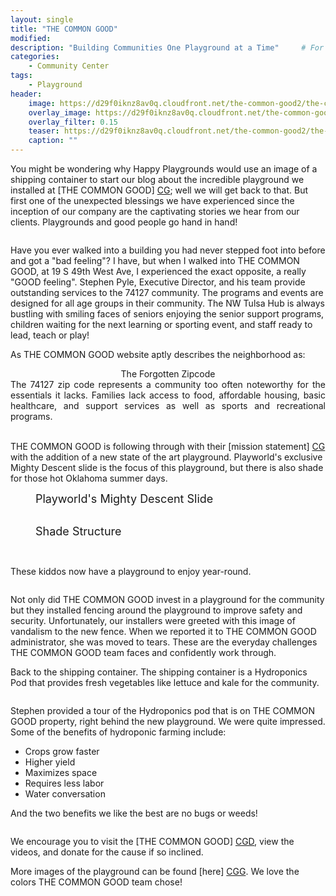```yaml
---
layout: single
title: "THE COMMON GOOD"
modified:
description: "Building Communities One Playground at a Time"     # For Twitter, not the Title
categories:
    - Community Center
tags:
    - Playground
header:
    image: https://d29f0iknz8av0q.cloudfront.net/the-common-good2/the-common-good-1.jpg # Twitter (use 'overlay_image')
    overlay_image: https://d29f0iknz8av0q.cloudfront.net/the-common-good2/the-common-good2-10.jpg    # Article header at 2048x768
    overlay_filter: 0.15
    teaser: https://d29f0iknz8av0q.cloudfront.net/the-common-good2/the-common-good2-10.jpg   # Shrink image to 575x216 push
    caption: ""
---
```


You might be wondering why Happy Playgrounds would use an image of a shipping container to start our blog about the incredible playground we installed at [THE COMMON GOOD] [CG]; well we will get back to that. But first one of the unexpected blessings we have experienced since the inception of our company are the captivating stories we hear from our clients. Playgrounds and good people go hand in hand!

<figure class="align-right"><img src="https://d29f0iknz8av0q.cloudfront.net/the-common-good2/the-common-good-logo.webp" alt="" />
</figure>

Have you ever walked into a building you had never stepped foot into before and got a "bad feeling"? I have, but when I walked into THE COMMON GOOD, at 19 S 49th West Ave, I experienced the exact opposite, a really "GOOD feeling". Stephen Pyle, Executive Director, and his team provide outstanding services to the 74127 community. The programs and events are designed for all age groups in their community. The NW Tulsa Hub is always bustling with smiling faces of seniors enjoying the senior support programs, children waiting for the next learning or sporting event, and staff ready to lead, teach or play!

As THE COMMON GOOD website aptly describes the neighborhood as:

<div style="text-align: center;">The Forgotten Zipcode</div>


<div style="text-align: justify;"> The 74127 zip code represents a community too often noteworthy for the essentials it lacks. Families lack access to food, affordable housing, basic healthcare, and support services as well as sports and recreational programs. </div>

<br>

THE COMMON GOOD is following through with their [mission statement] [CG] with the addition of a new state of the art playground. Playworld's exclusive Mighty Descent slide is the focus of this playground, but there is also shade for those hot Oklahoma summer days.

<figure class="align-center">
<a href="https://d29f0iknz8av0q.cloudfront.net/the-common-good2/the-common-good2-8.jpg">
<img src="https://d29f0iknz8av0q.cloudfront.net/the-common-good2/the-common-good2-8.jpg" alt="" /></a>
<figcaption class="text-center" style="font-size: large">Playworld's Mighty Descent Slide</figcaption><br />
</figure>

<figure class="align-center">
<a href="https://d29f0iknz8av0q.cloudfront.net/the-common-good2/the-common-good2-3.jpg">
<img src="https://d29f0iknz8av0q.cloudfront.net/the-common-good2/the-common-good2-3.jpg" alt="" /></a>
<figcaption class="text-center" style="font-size: large">Shade Structure</figcaption><br />
</figure>


<figure class="align-center">
<a href="https://d29f0iknz8av0q.cloudfront.net/the-common-good2/the-common-good-kids.webp">
<img src="https://d29f0iknz8av0q.cloudfront.net/the-common-good2/the-common-good-kids.webp" alt="" /></a>
</figure>

These kiddos now have a playground to enjoy year-round.

<figure class="align-right">
<a href="https://d29f0iknz8av0q.cloudfront.net/the-common-good2/the-common-good-fence-lg.jpg">
<img src="https://d29f0iknz8av0q.cloudfront.net/the-common-good2/the-common-good-fence-sm.jpg" alt="" /></a>
</figure>
Not only did THE COMMON GOOD invest in a playground for the community but they installed fencing around the playground to improve safety and security. Unfortunately, our installers were greeted with this image of vandalism to the new fence. <i class="fa-regular fa-thumbs-down"></i>When we reported it to THE COMMON GOOD administrator, she was moved to tears. These are the everyday challenges THE COMMON GOOD team faces and confidently work through.

Back to the shipping container. The shipping container is a Hydroponics Pod that provides fresh vegetables like lettuce and kale for the community.

<figure class="align-right">
<img src="https://d29f0iknz8av0q.cloudfront.net/the-common-good2/hydro-1.jpg" alt="" />
</figure>

Stephen provided a tour of the Hydroponics pod that is on THE COMMON GOOD property, right behind the new playground. We were quite impressed. Some of the benefits of hydroponic farming include: 


<div>

<ul>
    <li>Crops grow faster</li>
    <li>Higher yield</li>
    <li>Maximizes space</li>
    <li>Requires less labor</li>
    <li>Water conversation</li>
    </ul>
</div>

And the two benefits we like the best are no bugs or weeds!

<figure class="align-right">
<img src="https://d29f0iknz8av0q.cloudfront.net/the-common-good2/hydro-2.jpg" alt="" />
</figure>


We encourage you to visit the [THE COMMON GOOD] [CGD], view the videos, and donate for the cause if so inclined.

More images of the playground can be found [here] [CGG]. We love the colors THE COMMON GOOD team chose!

[CG]: https://www.cgtulsa.org
[CGD]: https://www.cgtulsa.org/donate
[blue]: /ironman-70-3-virginia-blue-ridge-2022-race-report/
[CGG]: /the-common-good2/
